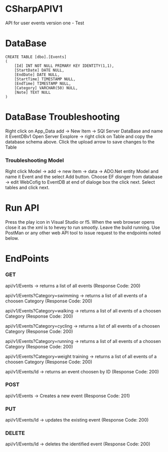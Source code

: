 # CSharpAPIV1
API for user events version one - Test


# DataBase
	CREATE TABLE [dbo].[Events]
	(
		[Id] INT NOT NULL PRIMARY KEY IDENTITY(1,1), 
		[StartDate] DATE NULL, 
		[EndDate] DATE NULL, 
		[StartTime] TIMESTAMP NULL, 
		[EndTime] TIMESTAMP NULL, 
		[Category] VARCHAR(50) NULL, 
		[Note] TEXT NULL
	)

# DataBase Troubleshooting 

Right click on App_Data add -> New Item -> SQl Server DataBase and name it EventDBv1
Open Server Exsplore -> right click on Table and copy the database schema above.
Click the upload arrow to save changes to the Table

### Troubleshooting Model

Right click Model -> add -> new item -> data -> ADO.Net entity Model and name it Event and the select Add button.
Choose EF disnger from database -> edit WebCofig to EventDB at end of dialoge box the click next.
Select tables and click next. 


# Run API 

Press the play icon in Visual Studio or f5. When the web browser opens close it as the xml is to hevey to run smootly.
Leave the build running.
Use PostMan or any other web API tool to issue request to the endpoints noted below. 


# EndPoints

### GET
api/v1/Events -> returns a list of all events (Response Code: 200)

api/v1/Events?Category=swimming -> returns a list of all events of a choosen Category (Response Code: 200)

api/v1/Events?Category=walking -> returns a list of all events of a choosen Category (Response Code: 200)

api/v1/Events?Category=cycling -> returns a list of all events of a choosen Category (Response Code: 200)

api/v1/Events?Category=running -> returns a list of all events of a choosen Category (Response Code: 200)

api/v1/Events?Category=weight training -> returns a list of all events of a choosen Category (Response Code: 200)

api/v1/Events/Id -> returns an event choosen by ID (Response Code: 200)


### POST 
api/v1/Events -> Creates a new event (Response Code: 201)

### PUT
api/v1/Events/Id -> updates the existing event (Response Code: 200)


### DELETE
api/v1/Events/Id -> deletes the identified event (Response Code: 200)